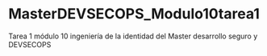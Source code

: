 # MasterDEVSECOPS_Modulo10tarea1
Tarea 1 módulo 10 ingeniería de la identidad del Master desarrollo seguro y DEVSECOPS
